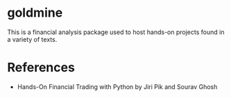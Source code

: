 # goldmine
This is a financial analysis package used to host hands-on projects found in a variety of texts.

# References
- Hands-On Financial Trading with Python by Jiri Pik and Sourav Ghosh
